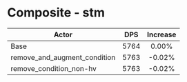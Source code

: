 # Composite - stm
| Actor | DPS | Increase |
|---|:---:|:---:|
|Base|5764|0.00%|
|remove_and_augment_condition|5763|-0.02%|
|remove_condition_non-hv|5763|-0.02%|
